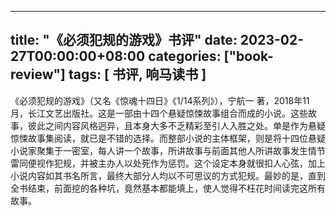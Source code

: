 
---
title: "《必须犯规的游戏》书评"
date: 2023-02-27T00:00:00+08:00
categories: ["book-review"]
tags: [ 书评, 响马读书 ]
---

 《必须犯规的游戏》（又名《惊魂十四日》《1/14系列》），宁航一 著，2018年11月，长江文艺出版社。这是一部由十四个悬疑惊悚故事组合而成的小说。这些故事，彼此之间内容风格迥异，且本身大多不乏精彩至引人入胜之处。单是作为悬疑惊悚故事集阅读，就已是不错的选择。而整部小说的主体框架，则是将十四位悬疑小说家聚集于一密室，每人讲一个故事，所讲故事与前面其他人所讲故事发生情节雷同便视作犯规，并被主办人以处死作为惩罚。这个设定本身就很扣人心弦，加上小说内容如其书名所言，最终大部分人均以不可思议的方式犯规。最妙的是，直到全书结束，前面挖的各种坑，竟然基本都能填上，使人觉得不枉花时间读完这所有故事。
